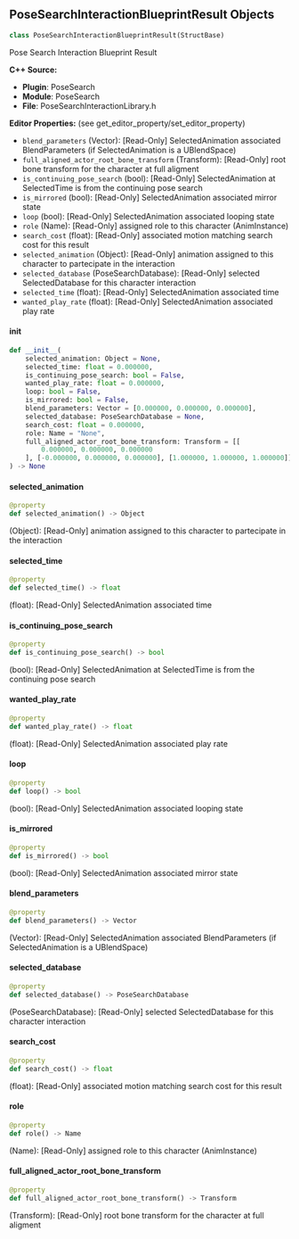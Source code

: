 ## PoseSearchInteractionBlueprintResult Objects

```python
class PoseSearchInteractionBlueprintResult(StructBase)
```

Pose Search Interaction Blueprint Result

**C++ Source:**

- **Plugin**: PoseSearch
- **Module**: PoseSearch
- **File**: PoseSearchInteractionLibrary.h

**Editor Properties:** (see get_editor_property/set_editor_property)

- ``blend_parameters`` (Vector):  [Read-Only] SelectedAnimation associated BlendParameters (if SelectedAnimation is a UBlendSpace)
- ``full_aligned_actor_root_bone_transform`` (Transform):  [Read-Only] root bone transform for the character at full aligment
- ``is_continuing_pose_search`` (bool):  [Read-Only] SelectedAnimation at SelectedTime is from the continuing pose search
- ``is_mirrored`` (bool):  [Read-Only] SelectedAnimation associated mirror state
- ``loop`` (bool):  [Read-Only] SelectedAnimation associated looping state
- ``role`` (Name):  [Read-Only] assigned role to this character (AnimInstance)
- ``search_cost`` (float):  [Read-Only] associated motion matching search cost for this result
- ``selected_animation`` (Object):  [Read-Only] animation assigned to this character to partecipate in the interaction
- ``selected_database`` (PoseSearchDatabase):  [Read-Only] selected SelectedDatabase for this character interaction
- ``selected_time`` (float):  [Read-Only] SelectedAnimation associated time
- ``wanted_play_rate`` (float):  [Read-Only] SelectedAnimation associated play rate

<a id="unreal.PoseSearchInteractionBlueprintResult.__init__"></a>

#### __init__

```python
def __init__(
    selected_animation: Object = None,
    selected_time: float = 0.000000,
    is_continuing_pose_search: bool = False,
    wanted_play_rate: float = 0.000000,
    loop: bool = False,
    is_mirrored: bool = False,
    blend_parameters: Vector = [0.000000, 0.000000, 0.000000],
    selected_database: PoseSearchDatabase = None,
    search_cost: float = 0.000000,
    role: Name = "None",
    full_aligned_actor_root_bone_transform: Transform = [[
        0.000000, 0.000000, 0.000000
    ], [-0.000000, 0.000000, 0.000000], [1.000000, 1.000000, 1.000000]]
) -> None
```

<a id="unreal.PoseSearchInteractionBlueprintResult.selected_animation"></a>

#### selected_animation

```python
@property
def selected_animation() -> Object
```

(Object):  [Read-Only] animation assigned to this character to partecipate in the interaction

<a id="unreal.PoseSearchInteractionBlueprintResult.selected_time"></a>

#### selected_time

```python
@property
def selected_time() -> float
```

(float):  [Read-Only] SelectedAnimation associated time

<a id="unreal.PoseSearchInteractionBlueprintResult.is_continuing_pose_search"></a>

#### is_continuing_pose_search

```python
@property
def is_continuing_pose_search() -> bool
```

(bool):  [Read-Only] SelectedAnimation at SelectedTime is from the continuing pose search

<a id="unreal.PoseSearchInteractionBlueprintResult.wanted_play_rate"></a>

#### wanted_play_rate

```python
@property
def wanted_play_rate() -> float
```

(float):  [Read-Only] SelectedAnimation associated play rate

<a id="unreal.PoseSearchInteractionBlueprintResult.loop"></a>

#### loop

```python
@property
def loop() -> bool
```

(bool):  [Read-Only] SelectedAnimation associated looping state

<a id="unreal.PoseSearchInteractionBlueprintResult.is_mirrored"></a>

#### is_mirrored

```python
@property
def is_mirrored() -> bool
```

(bool):  [Read-Only] SelectedAnimation associated mirror state

<a id="unreal.PoseSearchInteractionBlueprintResult.blend_parameters"></a>

#### blend_parameters

```python
@property
def blend_parameters() -> Vector
```

(Vector):  [Read-Only] SelectedAnimation associated BlendParameters (if SelectedAnimation is a UBlendSpace)

<a id="unreal.PoseSearchInteractionBlueprintResult.selected_database"></a>

#### selected_database

```python
@property
def selected_database() -> PoseSearchDatabase
```

(PoseSearchDatabase):  [Read-Only] selected SelectedDatabase for this character interaction

<a id="unreal.PoseSearchInteractionBlueprintResult.search_cost"></a>

#### search_cost

```python
@property
def search_cost() -> float
```

(float):  [Read-Only] associated motion matching search cost for this result

<a id="unreal.PoseSearchInteractionBlueprintResult.role"></a>

#### role

```python
@property
def role() -> Name
```

(Name):  [Read-Only] assigned role to this character (AnimInstance)

<a id="unreal.PoseSearchInteractionBlueprintResult.full_aligned_actor_root_bone_transform"></a>

#### full_aligned_actor_root_bone_transform

```python
@property
def full_aligned_actor_root_bone_transform() -> Transform
```

(Transform):  [Read-Only] root bone transform for the character at full aligment

<a id="unreal.PoseSearchBlueprintResult"></a>